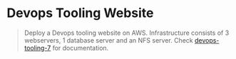 # Devops Tooling Website
>Deploy a Devops tooling website on AWS. Infrastructure consists of 3 webservers, 1 database server and an NFS server. Check [devops-tooling-7](https://github.com/brpo01/devops-tooling-7) for documentation.
